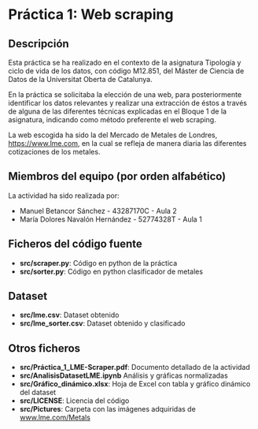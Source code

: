 # Práctica 1: Web scraping

## Descripción

Esta práctica se ha realizado en el contexto de la asignatura Tipología y ciclo de vida de los datos, con código M12.851, del Máster de Ciencia de Datos de la Universitat Oberta de Catalunya.

En la práctica se solicitaba la elección de una web, para posteriormente identificar los datos relevantes y realizar una extracción de éstos a través de alguna de las diferentes técnicas explicadas en el Bloque 1 de la asignatura, indicando como método preferente el web scraping.

La web escogida ha sido la del Mercado de Metales de Londres, https://www.lme.com, en la cual se refleja de manera diaria las diferentes cotizaciones de los metales.

## Miembros del equipo (por orden alfabético)

La actividad ha sido realizada por:

* Manuel Betancor Sánchez - 43287170C - Aula 2
* María Dolores Navalón Hernández - 52774328T - Aula 1

## Ficheros del código fuente

* **src/scraper.py**: Código en python de la práctica
* **src/sorter.py**: Código en python clasificador de metales

## Dataset

* **src/lme.csv**: Dataset obtenido
* **src/lme_sorter.csv**: Dataset obtenido y clasificado

## Otros ficheros

* **src/Práctica_1_LME-Scraper.pdf**: Documento detallado de la actividad
* **src/AnalisisDatasetLME.ipynb** Análisis y gráficas normalizadas 
* **src/Gráfico_dinámico.xlsx**: Hoja de Excel con tabla y gráfico dinámico del dataset
* **src/LICENSE**: Licencia del código
* **src/Pictures**: Carpeta con las imágenes adquiridas de www.lme.com/Metals
